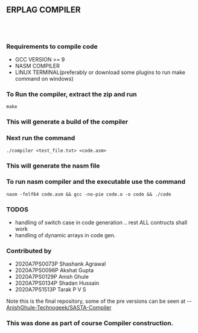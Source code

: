 ## ERPLAG COMPILER ##


<br> </br>


### **Requirements to compile code**
<ul>
<li> GCC VERSION >= 9
<li> NASM COMPILER
<li> LINUX TERMINAL(preferably or download some plugins to run make command on windows)
</ul>

### To Run the compiler, extract the zip and run 
`make`

### This will generate a build of the compiler

### Next run the command 
`./compiler <test_file.txt> <code.asm>`

### This will generate the nasm file
### To run nasm compiler and the executable use the command

`nasm -felf64 code.asm && gcc -no-pie code.o -o code && ./code
` 



### **TODOS**
<UL>
<LI> handling of switch case in code generation .. rest ALL contructs shall work
<LI> handling of dynamic arrays in code gen.
</ul>

### **Contributed by**
<ul>
<li>2020A7PS0073P       Shashank Agrawal
<li>2020A7PS0096P       Akshat Gupta
<li>2020A7PS0129P       Anish Ghule
<li>2020A7PS0134P       Shadan Hussain
<li>2020A7PS1513P       Tarak P V S
</ul> 

Note this is the final repository, some of the pre versions can be seen at -- [AnishGhule-Technogeek/SASTA-Compiler](https://github.com/AnishGhule-Technogeek/SASTA-Compiler)
### This was done as part of course Compiler construction.
